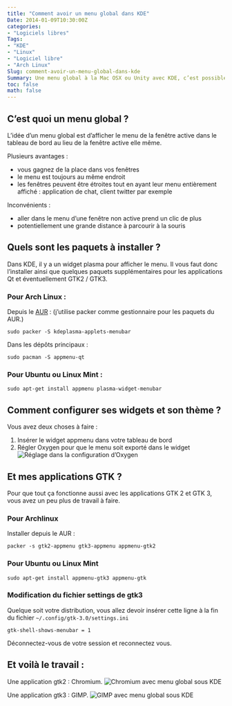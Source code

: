 ```yaml
---
title: "Comment avoir un menu global dans KDE"
Date: 2014-01-09T10:30:00Z
categories:
- "Logiciels libres"
Tags:
- "KDE"
- "Linux"
- "Logiciel libre"
- "Arch Linux"
Slug: comment-avoir-un-menu-global-dans-kde
Summary: Une menu global à la Mac OSX ou Unity avec KDE, c’est possible !
toc: false
math: false
---
```



## C’est quoi un menu global ?
L’idée d’un menu global est d’afficher le menu de la fenêtre active dans le tableau de bord au lieu de la fenêtre active elle même.

Plusieurs avantages :

* vous gagnez de la place dans vos fenêtres
* le menu est toujours au même endroit
* les fenêtres peuvent être étroites tout en ayant leur menu entièrement affiché : application de chat, client twitter par exemple

Inconvénients :

* aller dans le menu d’une fenêtre non active prend un clic de plus
* potentiellement une grande distance à parcourir à la souris

## Quels sont les paquets à installer ?
Dans KDE, il y a un widget plasma pour afficher le menu.
Il vous faut donc l’installer ainsi que quelques paquets supplémentaires pour les applications Qt et éventuellement GTK2 / GTK3.

### Pour Arch Linux :
Depuis le [AUR](https://aur.archlinux.org) : (j’utilise packer comme gestionnaire pour les paquets du AUR.)

    sudo packer -S kdeplasma-applets-menubar

Dans les dépôts principaux :

    sudo pacman -S appmenu-qt

### Pour Ubuntu ou Linux Mint :

    sudo apt-get install appmenu plasma-widget-menubar

## Comment configurer ses widgets et son thème ?
Vous avez deux choses à faire :

1. Insérer le widget appmenu dans votre tableau de bord
2. Régler Oxygen pour que le menu soit exporté dans le widget
![Réglage dans la configuration d’Oxygen](/img/kde-appmenu-oxygen.png)

## Et mes applications GTK ?
Pour que tout ça fonctionne aussi avec les applications GTK 2 et GTK 3, vous avez un peu plus de travail à faire.

### Pour Archlinux

Installer depuis le AUR :

    packer -s gtk2-appmenu gtk3-appmenu appmenu-gtk2

### Pour Ubuntu ou Linux Mint

    sudo apt-get install appmenu-gtk3 appmenu-gtk

### Modification du fichier settings de gtk3
Quelque soit votre distribution, vous allez devoir insérer cette ligne à la fin du fichier  `~/.config/gtk-3.0/settings.ini`

    gtk-shell-shows-menubar = 1

Déconnectez-vous de votre session et reconnectez vous.

## Et voilà le travail :
Une application gtk2 : Chromium.
![Chromium avec menu global sous KDE](/img/kde-appmenu-gtk2.png)

Une application gtk3 : GIMP.
![GIMP avec menu global sous KDE](/img/kde-appmenu-gtk3.png)
